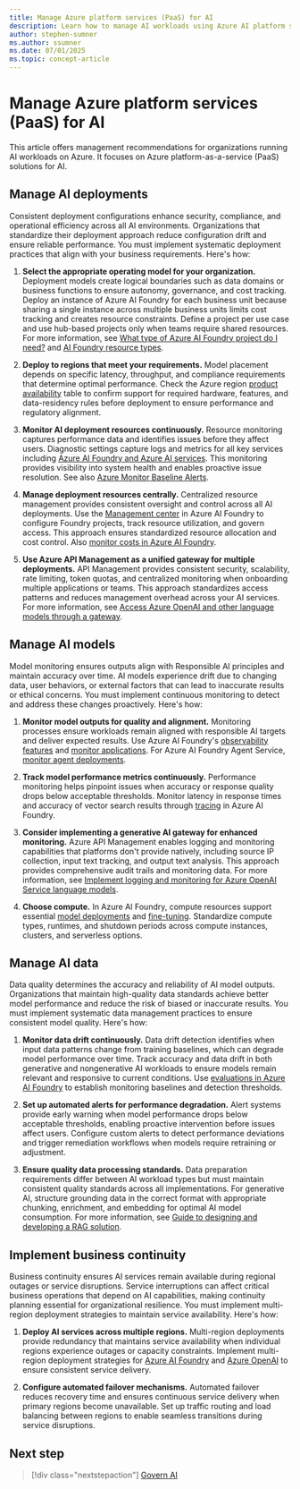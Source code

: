 ```yaml
---
title: Manage Azure platform services (PaaS) for AI
description: Learn how to manage AI workloads using Azure AI platform services (PaaS) with recommendations and best practices.
author: stephen-sumner
ms.author: ssumner
ms.date: 07/01/2025
ms.topic: concept-article
---
```


# Manage Azure platform services (PaaS) for AI

This article offers management recommendations for organizations running AI workloads on Azure. It focuses on Azure platform-as-a-service (PaaS) solutions for AI.

## Manage AI deployments

Consistent deployment configurations enhance security, compliance, and operational efficiency across all AI environments. Organizations that standardize their deployment approach reduce configuration drift and ensure reliable performance. You must implement systematic deployment practices that align with your business requirements. Here's how:

1. **Select the appropriate operating model for your organization.** Deployment models create logical boundaries such as data domains or business functions to ensure autonomy, governance, and cost tracking. Deploy an instance of Azure AI Foundry for each business unit because sharing a single instance across multiple business units limits cost tracking and creates resource constraints. Define a project per use case and use hub-based projects only when teams require shared resources. For more information, see [What type of Azure AI Foundry project do I need?](/azure/ai-foundry/what-is-azure-ai-foundry#project-types) and [AI Foundry resource types](/azure/ai-foundry/concepts/resource-types).

2. **Deploy to regions that meet your requirements.** Model placement depends on specific latency, throughput, and compliance requirements that determine optimal performance. Check the Azure region [product availability](https://azure.microsoft.com/explore/global-infrastructure/products-by-region/table) table to confirm support for required hardware, features, and data-residency rules before deployment to ensure performance and regulatory alignment.

3. **Monitor AI deployment resources continuously.** Resource monitoring captures performance data and identifies issues before they affect users. Diagnostic settings capture logs and metrics for all key services including [Azure AI Foundry and Azure AI services](/azure/ai-services/diagnostic-logging). This monitoring provides visibility into system health and enables proactive issue resolution. See also [Azure Monitor Baseline Alerts](https://azure.github.io/azure-monitor-baseline-alerts/patterns/artificial-intelligence/).

4. **Manage deployment resources centrally.** Centralized resource management provides consistent oversight and control across all AI deployments. Use the [Management center](/azure/ai-foundry/concepts/management-center) in Azure AI Foundry to configure Foundry projects, track resource utilization, and govern access. This approach ensures standardized resource allocation and cost control. Also [monitor costs in Azure AI Foundry](/azure/ai-foundry/concepts/management-center).

5. **Use Azure API Management as a unified gateway for multiple deployments.** API Management provides consistent security, scalability, rate limiting, token quotas, and centralized monitoring when onboarding multiple applications or teams. This approach standardizes access patterns and reduces management overhead across your AI services. For more information, see [Access Azure OpenAI and other language models through a gateway](/azure/architecture/ai-ml/guide/azure-openai-gateway-guide).

## Manage AI models

Model monitoring ensures outputs align with Responsible AI principles and maintain accuracy over time. AI models experience drift due to changing data, user behaviors, or external factors that can lead to inaccurate results or ethical concerns. You must implement continuous monitoring to detect and address these changes proactively. Here's how:

1. **Monitor model outputs for quality and alignment.** Monitoring processes ensure workloads remain aligned with responsible AI targets and deliver expected results. Use Azure AI Foundry's [observability features](/azure/ai-foundry/concepts/observability) and [monitor applications](/azure/ai-foundry/how-to/monitor-applications). For Azure AI Foundry Agent Service, [monitor agent deployments](/azure/ai-foundry/agents/how-to/metrics).

2. **Track model performance metrics continuously.** Performance monitoring helps pinpoint issues when accuracy or response quality drops below acceptable thresholds. Monitor latency in response times and accuracy of vector search results through [tracing](/azure/ai-studio/how-to/develop/trace-local-sdk) in Azure AI Foundry.

3. **Consider implementing a generative AI gateway for enhanced monitoring.** Azure API Management enables logging and monitoring capabilities that platforms don't provide natively, including source IP collection, input text tracking, and output text analysis. This approach provides comprehensive audit trails and monitoring data. For more information, see [Implement logging and monitoring for Azure OpenAI Service language models](/azure/architecture/ai-ml/openai/architecture/log-monitor-azure-openai).

4. **Choose compute.** In Azure AI Foundry, compute resources support essential [model deployments](/azure/ai-foundry/concepts/foundry-models-overview#model-deployment-managed-compute-and-serverless-api-deployments) and [fine-tuning](/azure/ai-foundry/concepts/fine-tuning-overview#serverless-or-managed-compute). Standardize compute types, runtimes, and shutdown periods across compute instances, clusters, and serverless options.

## Manage AI data

Data quality determines the accuracy and reliability of AI model outputs. Organizations that maintain high-quality data standards achieve better model performance and reduce the risk of biased or inaccurate results. You must implement systematic data management practices to ensure consistent model quality. Here's how:

1. **Monitor data drift continuously.** Data drift detection identifies when input data patterns change from training baselines, which can degrade model performance over time. Track accuracy and data drift in both generative and nongenerative AI workloads to ensure models remain relevant and responsive to current conditions. Use [evaluations in Azure AI Foundry](/azure/ai-studio/concepts/evaluation-approach-gen-ai) to establish monitoring baselines and detection thresholds.

2. **Set up automated alerts for performance degradation.** Alert systems provide early warning when model performance drops below acceptable thresholds, enabling proactive intervention before issues affect users. Configure custom alerts to detect performance deviations and trigger remediation workflows when models require retraining or adjustment.

3. **Ensure quality data processing standards.** Data preparation requirements differ between AI workload types but must maintain consistent quality standards across all implementations. For generative AI, structure grounding data in the correct format with appropriate chunking, enrichment, and embedding for optimal AI model consumption. For more information, see [Guide to designing and developing a RAG solution](/azure/architecture/ai-ml/guide/rag/rag-solution-design-and-evaluation-guide).

## Implement business continuity

Business continuity ensures AI services remain available during regional outages or service disruptions. Service interruptions can affect critical business operations that depend on AI capabilities, making continuity planning essential for organizational resilience. You must implement multi-region deployment strategies to maintain service availability. Here's how:

1. **Deploy AI services across multiple regions.** Multi-region deployments provide redundancy that maintains service availability when individual regions experience outages or capacity constraints. Implement multi-region deployment strategies for [Azure AI Foundry](/azure/ai-studio/how-to/disaster-recovery#plan-for-multi-regional-deployment) and [Azure OpenAI](/azure/ai-services/openai/how-to/business-continuity-disaster-recovery) to ensure consistent service delivery.

2. **Configure automated failover mechanisms.** Automated failover reduces recovery time and ensures continuous service delivery when primary regions become unavailable. Set up traffic routing and load balancing between regions to enable seamless transitions during service disruptions.

## Next step

> [!div class="nextstepaction"]
> [Govern AI](../govern.md)
